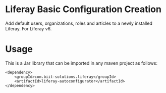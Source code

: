 # Liferay Basic Configuration Creation

Add default users, organizations, roles and articles to a newly installed Liferay. For Liferay v6.

# Usage

This is a Jar library that can be imported in any maven project as follows:

```
<dependency>
    <groupId>com.biit-solutions.liferay</groupId>
    <artifactId>liferay-autoconfigurator</artifactId>
</dependency>
```